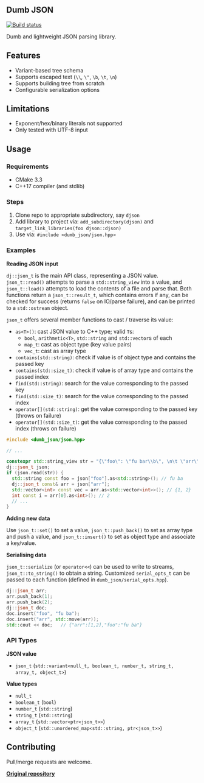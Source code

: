 ## Dumb JSON

[![Build status](https://ci.appveyor.com/api/projects/status/d236oefieo7mm9vx?svg=true)](https://ci.appveyor.com/project/karnkaul/djson)

Dumb and lightweight JSON parsing library.

## Features

- Variant-based tree schema
- Supports escaped text (`\\`, `\"`, `\b`, `\t`, `\n`)
- Supports building tree from scratch
- Configurable serialization options

## Limitations

- Exponent/hex/binary literals not supported
- Only tested with UTF-8 input

## Usage

### Requirements

- CMake 3.3
- C++17 compiler (and stdlib)

### Steps

1. Clone repo to appropriate subdirectory, say `djson`
1. Add library to project via: `add_subdirectory(djson)` and `target_link_libraries(foo djson::djson)`
1. Use via: `#include <dumb_json/json.hpp>`

### Examples

**Reading JSON input**

`dj::json_t` is the main API class, representing a JSON value. `json_t::read()` attempts to parse a `std::string_view` into a value, and `json_t::load()` attempts to load the contents of a file and parse that. Both functions return a `json_t::result_t`, which contains errors if any, can be checked for success (returns `false` on IO/parse failure), and can be printed to a `std::ostream` object.

`json_t` offers several member functions to cast / traverse its value:

- `as<T>()`: cast JSON value to C++ type; valid `T`s:
  - `bool`, `arithmetic<T>`, `std::string` and `std::vector`s of each
  - `map_t`: cast as object type (key value pairs)
  - `vec_t`: cast as array type
- `contains(std::string)`: check if value is of object type and contains the passed key
- `contains(std::size_t)`: check if value is of array type and contains the passed index
- `find(std::string)`: search for the value corresponding to the passed key
- `find(std::size_t)`: search for the value corresponding to the passed index
- `operator[](std::string)`: get the value corresponding to the passed key (throws on failure)
- `operator[](std::size_t)`: get the value corresponding to the passed index (throws on failure)

```cpp
#include <dumb_json/json.hpp>

// ...

constexpr std::string_view str = "{\"foo\": \"fu bar\\b\", \n\t \"arr\": [1, 2]}";
dj::json_t json;
if (json.read(str)) {
  std::string const foo = json["foo"].as<std::string>(); // fu ba
  dj::json_t const& arr = json["arr"];
  std::vector<int> const vec = arr.as<std::vector<int>>(); // {1, 2}
  int const i = arr[0].as<int>(); // 2
  // ...
}
```

**Adding new data**

Use `json_t::set()` to set a value, `json_t::push_back()` to set as array type and push a value, and `json_t::insert()` to set as object type and associate a key/value.

**Serialising data**

`json_t::serialize` (or `operator<<`) can be used to write to streams, `json_t::to_string()` to obtain a string. Customized `serial_opts_t` can be passed to each function (defined in `dumb_json/serial_opts.hpp`).

```cpp
dj::json_t arr;
arr.push_back(1);
arr.push_back(2);
dj::json_t doc;
doc.insert("foo", "fu ba");
doc.insert("arr", std::move(arr));
std::cout << doc;   // {"arr":[1,2],"foo":"fu ba"}
```

### API Types

**JSON value**

- `json_t` (`std::variant<null_t, boolean_t, number_t, string_t, array_t, object_t>`)

**Value types**

- `null_t`
- `boolean_t` (`bool`)
- `number_t` (`std::string`)
- `string_t` (`std::string`)
- `array_t` (`std::vector<ptr<json_t>>`)
- `object_t` (`std::unordered_map<std::string, ptr<json_t>>`)

## Contributing

Pull/merge requests are welcome.

**[Original repository](https://github.com/karnkaul/djson)**
